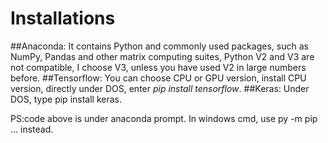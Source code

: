 # Installations
##Anaconda: 
	It contains Python and commonly used packages, such as NumPy, Pandas and other matrix computing suites, Python V2 and V3 are not compatible, I choose V3, unless you have used V2 in large numbers before.
##Tensorflow: 
	You can choose CPU or GPU version, install CPU version, directly under DOS, enter *pip install tensorflow*.
##Keras: 
	Under DOS, type pip install keras.
	
PS:code above is under anaconda prompt. In windows cmd, use py -m pip ... instead.